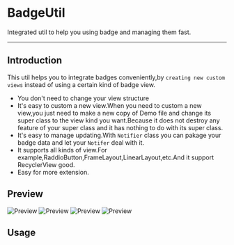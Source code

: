 # BadgeUtil
Integrated util to help you using badge and managing them fast.

---
## Introduction

This util helps you to integrate badges conveniently,by `creating new custom views` instead of using a certain kind of badge view.<br>
* You don't need to change your view structure
* It's easy to custom a new view.When you need to custom a new view,you just need to make a new copy of Demo file and change its super class to the view kind you want.Because it does not destroy any feature of your super class and it has nothing to do with its super class.
* It's easy to manage updating.With `Notifier` class you can pakage your badge data and let your `Notifer` deal with it.
* It supports all kinds of view.For example,RaddioButton,FrameLayout,LinearLayout,etc.And it support RecyclerView good.
* Easy for more extension.

## Preview
![Preview](https://github.com/wjdforever/BadgeUtil/blob/master/preview/Screenshot_20170820-102033.png) ![Preview](https://github.com/wjdforever/BadgeUtil/blob/master/preview/Screenshot_20170820-102044.png) ![Preview](https://github.com/wjdforever/BadgeUtil/blob/master/preview/Screenshot_20170820-102055.png) ![Preview](https://github.com/wjdforever/BadgeUtil/blob/master/preview/Screenshot_20170820-102125.png)
  
## Usage


